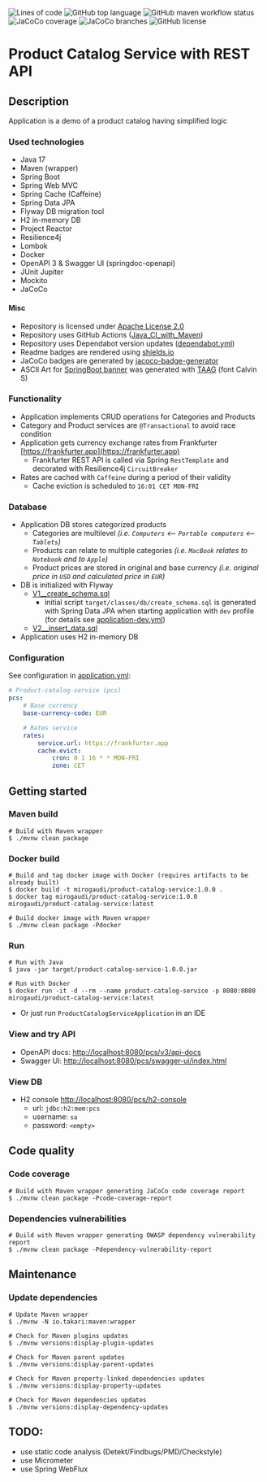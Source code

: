 ![Lines of code](https://img.shields.io/tokei/lines/github/mirogaudi/product-catalog-service)
![GitHub top language](https://img.shields.io/github/languages/top/mirogaudi/product-catalog-service)
![GitHub maven workflow status](https://img.shields.io/github/workflow/status/mirogaudi/product-catalog-service/Java_CI_with_Maven)
![JaCoCo coverage](https://img.shields.io/endpoint?url=https://raw.githubusercontent.com/mirogaudi/product-catalog-service/master/.github/badges/jacoco.json)
![JaCoCo branches](https://img.shields.io/endpoint?url=https://raw.githubusercontent.com/mirogaudi/product-catalog-service/master/.github/badges/branches.json)
![GitHub license](https://img.shields.io/github/license/mirogaudi/product-catalog-service)

# Product Catalog Service with REST API

## Description

Application is a demo of a product catalog having simplified logic

### Used technologies

- Java 17
- Maven (wrapper)
- Spring Boot
- Spring Web MVC
- Spring Cache (Caffeine)
- Spring Data JPA
- Flyway DB migration tool
- H2 in-memory DB
- Project Reactor
- Resilience4j
- Lombok
- Docker
- OpenAPI 3 & Swagger UI (springdoc-openapi)
- JUnit Jupiter
- Mockito
- JaCoCo

#### Misc

- Repository is licensed under [Apache License 2.0](https://www.apache.org/licenses/LICENSE-2.0.html)
- Repository uses GitHub Actions ([Java_CI_with_Maven](.github/workflows/maven.yml))
- Repository uses Dependabot version updates ([dependabot.yml](.github/dependabot.yml))
- Readme badges are rendered using [shields.io](https://github.com/badges/shields)
- JaCoCo badges are generated by [jacoco-badge-generator](https://github.com/cicirello/jacoco-badge-generator)
- ASCII Art for [SpringBoot banner](src/main/resources/banner.txt) was generated
  with [TAAG](http://patorjk.com/software/taag/) (font Calvin S)

### Functionality

- Application implements CRUD operations for Categories and Products
- Category and Product services are `@Transactional` to avoid race condition
- Application gets currency exchange rates from Frankfurter [https://frankfurter.app](https://frankfurter.app)
    - Frankfurter REST API is called via Spring `RestTemplate` and decorated with Resilience4j `CircuitBreaker`
- Rates are cached with `Caffeine` during a period of their validity
    - Cache eviction is scheduled to `16:01 CET MON-FRI`

### Database

- Application DB stores categorized products
    - Categories are multilevel *(i.e. `Computers` <-- `Portable computers` <-- `Tablets`)*
    - Products can relate to multiple categories *(i.e. `MacBook` relates to `Notebook` and to `Apple`)*
    - Product prices are stored in original and base currency *(i.e. original price in `USD` and calculated price
      in `EUR`)*
- DB is initialized with Flyway
    - [V1__create_schema.sql](src/main/resources/db/migration/V1__create_schema.sql)
        - initial script `target/classes/db/create_schema.sql` is generated with Spring Data JPA when starting
          application with `dev` profile (for details see [application-dev.yml](src/main/resources/application-dev.yml))
    - [V2__insert_data.sql](src/main/resources/db/migration/V2__insert_data.sql)
- Application uses H2 in-memory DB

### Configuration

See configuration in [application.yml](src/main/resources/application.yml):

```yaml
# Product-catalog-service (pcs)
pcs:
    # Base currency
    base-currency-code: EUR

    # Rates service
    rates:
        service.url: https://frankfurter.app
        cache.evict:
            cron: 0 1 16 * * MON-FRI
            zone: CET
```

## Getting started

### Maven build

```shell
# Build with Maven wrapper
$ ./mvnw clean package
```

### Docker build

```shell
# Build and tag docker image with Docker (requires artifacts to be already built)
$ docker build -t mirogaudi/product-catalog-service:1.0.0 .
$ docker tag mirogaudi/product-catalog-service:1.0.0 mirogaudi/product-catalog-service:latest

# Build docker image with Maven wrapper
$ ./mvnw clean package -Pdocker
```

### Run

```shell
# Run with Java
$ java -jar target/product-catalog-service-1.0.0.jar

# Run with Docker
$ docker run -it -d --rm --name product-catalog-service -p 8080:8080 mirogaudi/product-catalog-service:latest
```

- Or just run `ProductCatalogServiceApplication` in an IDE

### View and try API

- OpenAPI docs: [http://localhost:8080/pcs/v3/api-docs](http://localhost:8080/pcs/v3/api-docs)
- Swagger UI: [http://localhost:8080/pcs/swagger-ui/index.html](http://localhost:8080/pcs/swagger-ui/index.html)

### View DB

- H2 console [http://localhost:8080/pcs/h2-console](http://localhost:8080/pcs/h2-console)
    - url: `jdbc:h2:mem:pcs`
    - username: `sa`
    - password: `<empty>`

## Code quality

### Code coverage

```shell
# Build with Maven wrapper generating JaCoCo code coverage report
$ ./mvnw clean package -Pcode-coverage-report
```

### Dependencies vulnerabilities

```shell
# Build with Maven wrapper generating OWASP dependency vulnerability report
$ ./mvnw clean package -Pdependency-vulnerability-report
```

## Maintenance

### Update dependencies

```shell
# Update Maven wrapper
$ ./mvnw -N io.takari:maven:wrapper

# Check for Maven plugins updates
$ ./mvnw versions:display-plugin-updates

# Check for Maven parent updates
$ ./mvnw versions:display-parent-updates

# Check for Maven property-linked dependencies updates
$ ./mvnw versions:display-property-updates

# Check for Maven dependencies updates
$ ./mvnw versions:display-dependency-updates
```

## TODO:

- use static code analysis (Detekt/Findbugs/PMD/Checkstyle)
- use Micrometer
- use Spring WebFlux
